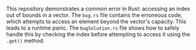 This repository demonstrates a common error in Rust: accessing an index out of bounds in a vector. The `bug.rs` file contains the erroneous code, which attempts to access an element beyond the vector's capacity. This leads to a runtime panic. The `bugSolution.rs` file shows how to safely handle this by checking the index before attempting to access it using the `.get()` method.
